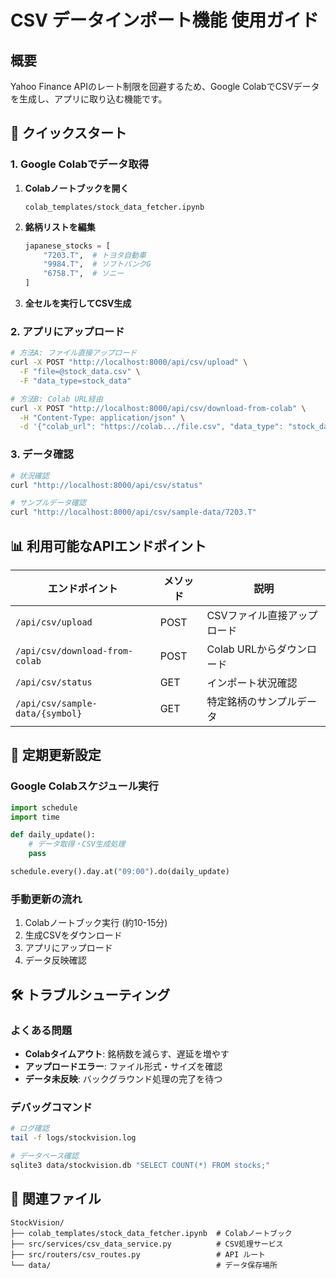 # CSV データインポート機能 使用ガイド

## 概要

Yahoo Finance APIのレート制限を回避するため、Google ColabでCSVデータを生成し、アプリに取り込む機能です。

## 🚀 クイックスタート

### 1. Google Colabでデータ取得

1. **Colabノートブックを開く**
   ```
   colab_templates/stock_data_fetcher.ipynb
   ```

2. **銘柄リストを編集**
   ```python
   japanese_stocks = [
       "7203.T",  # トヨタ自動車
       "9984.T",  # ソフトバンクG
       "6758.T",  # ソニー
   ]
   ```

3. **全セルを実行してCSV生成**

### 2. アプリにアップロード

```bash
# 方法A: ファイル直接アップロード
curl -X POST "http://localhost:8000/api/csv/upload" \
  -F "file=@stock_data.csv" \
  -F "data_type=stock_data"

# 方法B: Colab URL経由
curl -X POST "http://localhost:8000/api/csv/download-from-colab" \
  -H "Content-Type: application/json" \
  -d '{"colab_url": "https://colab.../file.csv", "data_type": "stock_data"}'
```

### 3. データ確認

```bash
# 状況確認
curl "http://localhost:8000/api/csv/status"

# サンプルデータ確認
curl "http://localhost:8000/api/csv/sample-data/7203.T"
```

## 📊 利用可能なAPIエンドポイント

| エンドポイント | メソッド | 説明 |
|---|---|---|
| `/api/csv/upload` | POST | CSVファイル直接アップロード |
| `/api/csv/download-from-colab` | POST | Colab URLからダウンロード |
| `/api/csv/status` | GET | インポート状況確認 |
| `/api/csv/sample-data/{symbol}` | GET | 特定銘柄のサンプルデータ |

## 🔄 定期更新設定

### Google Colabスケジュール実行
```python
import schedule
import time

def daily_update():
    # データ取得・CSV生成処理
    pass

schedule.every().day.at("09:00").do(daily_update)
```

### 手動更新の流れ
1. Colabノートブック実行 (約10-15分)
2. 生成CSVをダウンロード
3. アプリにアップロード
4. データ反映確認

## 🛠 トラブルシューティング

### よくある問題
- **Colabタイムアウト**: 銘柄数を減らす、遅延を増やす
- **アップロードエラー**: ファイル形式・サイズを確認
- **データ未反映**: バックグラウンド処理の完了を待つ

### デバッグコマンド
```bash
# ログ確認
tail -f logs/stockvision.log

# データベース確認
sqlite3 data/stockvision.db "SELECT COUNT(*) FROM stocks;"
```

## 📁 関連ファイル

```
StockVision/
├── colab_templates/stock_data_fetcher.ipynb  # Colabノートブック
├── src/services/csv_data_service.py          # CSV処理サービス
├── src/routers/csv_routes.py                 # API ルート
└── data/                                     # データ保存場所
```